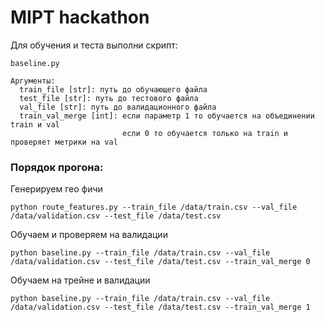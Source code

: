 # MIPT hackathon

Для обучения и теста выполни скрипт:

```angular2
baseline.py

Аргументы:
  train_file [str]: путь до обучающего файла
  test_file [str]: путь до тестового файла
  val_file [str]: путь до валидационного файла
  train_val_merge [int]: если параметр 1 то обучается на объединении train и val
                         если 0 то обучается только на train и проверяет метрики на val
```

### Порядок прогона: 

Генерируем гео фичи 
```
python route_features.py --train_file /data/train.csv --val_file /data/validation.csv --test_file /data/test.csv
```

Обучаем и проверяем на валидации
```
python baseline.py --train_file /data/train.csv --val_file /data/validation.csv --test_file /data/test.csv --train_val_merge 0
```

Обучаем на трейне и валидации 
```
python baseline.py --train_file /data/train.csv --val_file /data/validation.csv --test_file /data/test.csv --train_val_merge 1
```